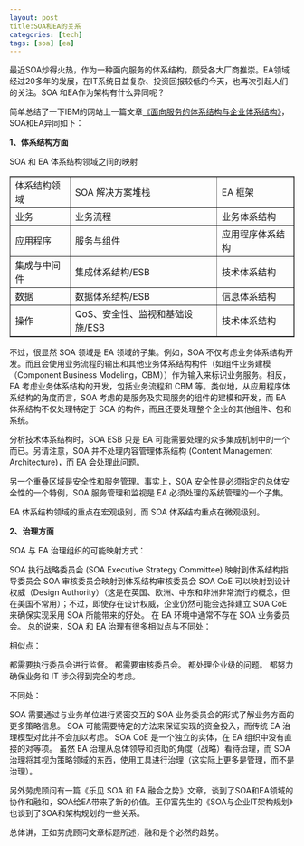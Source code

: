 ```yaml
---
layout: post
title:SOA和EA的关系
categories: [tech]
tags: [soa] [ea]
---
```

最近SOA炒得火热，作为一种面向服务的体系结构，颇受各大厂商推崇。EA领域经过20多年的发展，在IT系统日益复杂、投资回报较低的今天，也再次引起人们的关注。SOA 和EA作为架构有什么异同呢？

简单总结了一下IBM的网站上一篇文章[《面向服务的体系结构与企业体系结构》](http://www.ibm.com/developerworks/cn/webservices/ws-soa-enterprise2/)，SOA和EA异同如下：

**1、体系结构方面**

SOA 和 EA 体系结构领域之间的映射
<table border>
    <tr>
        <td>体系结构领域</td>
<td>SOA 解决方案堆栈</td>
<td>EA 框架</td>
    </tr>
<tr>
        <td>业务</td>
<td>业务流程</td>
<td>业务体系结构</td>
    </tr>
<tr>
        <td>应用程序</td>
<td>服务与组件</td>
<td>应用程序体系结构</td>
    </tr>
<tr>
       <td>集成与中间件</td>
<td>集成体系结构/ESB</td>
<td>技术体系结构</td>
    </tr>
<td>数据</td>
<td>数据体系结构/ESB</td>
<td>信息体系结构</td>
    </tr>
<td>操作</td>
<td>QoS、安全性、监视和基础设施/ESB</td>
<td>技术体系结构</td>
    </tr>
</table>


不过，很显然 SOA 领域是 EA 领域的子集。例如，SOA 不仅考虑业务体系结构开发。而且会使用业务流程的输出和其他业务体系结构构件（如组件业务建模（Component Business Modeling，CBM））作为输入来标识业务服务。相反，EA 考虑业务体系结构的开发，包括业务流程和 CBM 等。类似地，从应用程序体系结构的角度而言，SOA 考虑的是服务及实现服务的组件的建模和开发，而 EA 体系结构不仅处理特定于 SOA 的构件，而且还要处理整个企业的其他组件、包和系统。

分析技术体系结构时，SOA ESB 只是 EA 可能需要处理的众多集成机制中的一个而已。另请注意，SOA 并不处理内容管理体系结构 (Content Management Architecture)，而 EA 会处理此问题。

另一个重叠区域是安全性和服务管理。事实上，SOA 安全性是必须指定的总体安全性的一个特例，SOA 服务管理和监视是 EA 必须处理的系统管理的一个子集。

EA 体系结构领域的重点在宏观级别，而 SOA 体系结构重点在微观级别。

**2、治理方面**

SOA 与 EA 治理组织的可能映射方式：

SOA 执行战略委员会 (SOA Executive Strategy Committee) 映射到体系结构指导委员会
SOA 审核委员会映射到体系结构审核委员会
SOA CoE 可以映射到设计权威（Design Authority）（这是在英国、欧洲、中东和非洲非常流行的概念，但在美国不常用）；不过，即使存在设计权威，企业仍然可能会选择建立 SOA CoE 来确保实现采用 SOA 所能带来的好处。
在 EA 环境中通常不存在 SOA 业务委员会。
总的说来，SOA 和 EA 治理有很多相似点与不同处：

相似点：

都需要执行委员会进行监督。
都需要审核委员会。
都处理企业级的问题。
都努力确保业务和 IT 涉众得到完全的考虑。

不同处：

SOA 需要通过与业务单位进行紧密交互的 SOA 业务委员会的形式了解业务方面的更多策略信息。
SOA 可能需要特定的方法来保证实现的资金投入，而传统 EA 治理模型对此并不会加以考虑。
SOA CoE 是一个独立的实体，在 EA 组织中没有直接的对等项。
虽然 EA 治理从总体领导和资助的角度（战略）看待治理，而 SOA 治理将其视为策略领域的东西，使用工具进行治理（这实际上更多是管理，而不是治理）。
 

另外劳虎顾问有一篇《乐见 SOA 和 EA 融合之势》文章，谈到了SOA和EA领域的协作和融和，SOA给EA带来了新的价值。王仰富先生的《SOA与企业IT架构规划》也谈到了SOA和架构规划的一些关系。

总体讲，正如劳虎顾问文章标题所述，融和是个必然的趋势。